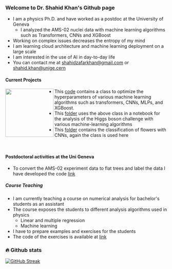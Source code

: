 ### Welcome to Dr. Shahid Khan's Github page

- I am a physics Ph.D. and have worked as a postdoc at the University of Geneva
  - I analyzed the AMS-02 nuclei data with machine learning algorithms such as Transformers, CNNs and XGBoost
- Working on complex issues decreases the entropy of my mind
- I am learning cloud architecture and machine learning deployment on a large scale
- I am interested in the use of AI in day-to-day life
- You can contact me at shahidzafarkhan@gmail.com or shahid.khan@unige.cern


#### Current Projects
  <div id="header" align="left">
  <img src="https://media.giphy.com/media/Tgw604MyLJnDtbi4t0/giphy.gif" width="150" heigh="200" align="left"/>
</div>

- This [code](https://github.com/shahidzk1/Machine_learning) contains a class to optimize the hyperparameters of various machine learning algorithms such as transformers, CNNs, MLPs, and XGBoost.
- This [folder](https://github.com/shahidzk1/Machine_learning/tree/main/Higgs_challenge) uses the above class in a notebook for the analysis of the Higgs boson challenge with various machine-learning algorithms
- This [folder](https://github.com/shahidzk1/Machine_learning/tree/main/Flowers_images_classifier) contains the classification of flowers with CNNs, again the class is used here
  
&nbsp;

#### Postdoctoral activities at the Uni Geneva
- To convert the AMS-02 experiment data to flat trees and label the data I have developed the code [link](https://github.com/shahidzk1/Nuclei_analysis_ams_02)


##### Course Teaching
- I am currently teaching a course on numerical analysis for bachelor's students as an assistant
- The course exposes the students to different analysis algorithms used in physics
  - Linear and multiple regression
  - Machine learning
- I have to prepare examples and exercises for the students
- The code of the exercises is available at [link](https://github.com/shahidzk1/Numerical_analysis)

### :fire: Github stats
[![GitHub Streak](http://github-readme-streak-stats.herokuapp.com?user=shahidzk1&theme=dark&background=000000)](https://git.io/streak-stats)
